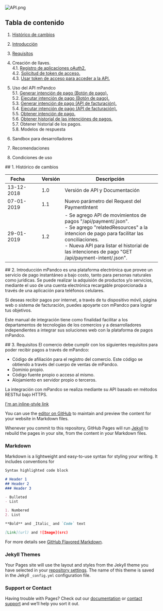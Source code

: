 ![API.png]({{site.baseurl}}/images/API.png)
## Tabla de contenido

1. <a href="#step1">Histórico de cambios</a>
2. <a href="#step2">Introducción</a>
3. <a href="#step3">Requisitos</a><br/>
4. Creación de llaves.<br/>
4.1. [Registro de aplicaciones oAuth2.]({{site.baseurl}}/docs/keys/step-4-1.html)<br/>
4.2. [Solicitud de token de acceso.]({{site.baseurl}}/docs/keys/step-4-2.html)<br/>
4.3. [Usar token de acceso para acceder a la API.]({{site.baseurl}}/docs/keys/step-4-3.html)<br/>

5. Uso del API mPandco<br/>
5.1. [Generar intención de pago (Botón de pago).]({{site.baseurl}}/docs/use/step-5-1.html#step51)<br/>
5.2. [Ejecutar intención de pago (Botón de pago).]({{site.baseurl}}/docs/use/step-5-1.html#step52)<br/>
5.3. [Generar intención de pago (API de facturación).]({{site.baseurl}}/docs/use/step-5-3.html#step53)<br/>
5.4. [Ejecutar intención de pago (API de facturación).]({{site.baseurl}}/docs/use/step-5-3.html#step54)<br/>
5.5. [Obtener intención de pago.]({{site.baseurl}}/docs/use/step-5-5.html)<br/>
5.6. [Obtener historial de las intenciónes de pagos.]({{site.baseurl}}/docs/use/step-5-6.html)<br/>
5.7. Obtener historial de los pagos.<br/>
5.8. Modelos de respuesta<br/>
6. Sandbox para desarrolladores
7. Recomendaciones
8. Condiciones de uso

<div id="step1"></div>
## 1. Histórico de cambios
<table>
  <thead>
    <tr>
      <th>&nbsp;&nbsp;Fecha&nbsp;&nbsp;&nbsp;&nbsp;&nbsp;&nbsp;&nbsp;&nbsp;&nbsp;</th>
      <th>Versión</th>
      <th>Descripción</th>
    </tr>
  </thead>
  <tbody>
  <tr>
    <td>13-12-2018</td>
    <td>1.0</td>
    <td>Versión de API y Documentación</td>
  </tr>
  <tr>
    <td>07-01-2019</td>
    <td>1.1</td>
    <td>Nuevo parámetro del Request del PaymentIntent</td>
  </tr>
  <tr>
    <td>29-01-2019</td>
    <td>1.2</td>
    <td>
    - Se agrego API de movimientos de pagos "/api/payment/.json".<br/>
    - Se agrego "relatedResources" a la intencion de pago para facilitar las conciliaciones.<br/>
    - Nueva API para listar el historial de las intenciones de pago "GET /api/payment-intent/.json".
    </td>
  </tr>
  </tbody>
</table>

<div id="step2"></div>
## 2. Introducción
mPandco es una plataforma electrónica que provee un servicio de pago instantáneo a bajo costo, tanto para personas naturales como jurídicas. Se puede realizar la adquisión de productos y/o servicios, mediante el uso de una cuenta electrónica recargable proporcionada a través de una aplicación para teléfonos celulares.


Si deseas recibir pagos por internet, a través de tu dispositivo móvil, página web o sistema de facturación, puedes apoyarte con mPandco para lograr tus objetivos.

Este manual de integración tiene como finalidad facilitar a los departamentos de tecnologías de los comercios y a desarrolladores independientes a integrar sus soluciones web con la plataforma de pagos mPandco.

<div id="step3"></div>
## 3. Requisitos
El comercio debe cumplir con los siguientes requisitos para poder recibir pagos a través de mPandco:

- Código de afiliación para el registro del comercio. Este código se obtiendo a través del cuerpo de ventas de mPandco.
- Dominio propio.
- Código fuente propio o acceso al mismo.
- Alojamiento en servidor propio o terceros.

La integración con mPandco se realiza mediante su API basado en métodos RESTful bajo HTTPS.


[I'm an inline-style link](https://www.google.com)




You can use the [editor on GitHub](https://github.com/jeac-corp/mpandco-api/edit/master/README.md) to maintain and preview the content for your website in Markdown files.

Whenever you commit to this repository, GitHub Pages will run [Jekyll](https://jekyllrb.com/) to rebuild the pages in your site, from the content in your Markdown files.

### Markdown

Markdown is a lightweight and easy-to-use syntax for styling your writing. It includes conventions for

```markdown
Syntax highlighted code block

# Header 1
## Header 2
### Header 3

- Bulleted
- List

1. Numbered
2. List

**Bold** and _Italic_ and `Code` text

[Link](url) and ![Image](src)
```

For more details see [GitHub Flavored Markdown](https://guides.github.com/features/mastering-markdown/).

### Jekyll Themes

Your Pages site will use the layout and styles from the Jekyll theme you have selected in your [repository settings](https://github.com/jeac-corp/mpandco-api/settings). The name of this theme is saved in the Jekyll `_config.yml` configuration file.

### Support or Contact

Having trouble with Pages? Check out our [documentation](https://help.github.com/categories/github-pages-basics/) or [contact support](https://github.com/contact) and we’ll help you sort it out.
